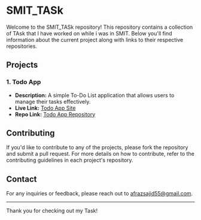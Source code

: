 # SMIT_TASk

Welcome to the SMIT_TASk repository! This repository contains a collection of TAsk that I have worked on while i was in SMIT. Below you'll find information about the current project along with links to their respective repositories.

## Projects

### 1. Todo App

- **Description:** A simple To-Do List application that allows users to manage their tasks effectively.
- **Live Link:** [Todo App Site](#https://smittask.netlify.app/todo/)
- **Repo Link:** [Todo App Repository](#https://github.com/Afrazsajid/SMIT_TASK/tree/main/todo)


## Contributing

If you'd like to contribute to any of the projects, please fork the repository and submit a pull request. For more details on how to contribute, refer to the contributing guidelines in each project's repository.


## Contact

For any inquiries or feedback, please reach out to [afrazsajid55@gmail.com](afrazsajid55@gmail.com).

---

Thank you for checking out my Task!
